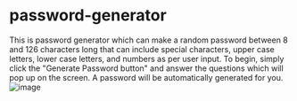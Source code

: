 # password-generator
This is password generator which can make a random password between 8 and 126 characters long that can include special characters, upper case letters, lower case letters, and numbers as per user input.
To begin, simply click the "Generate Password button" and answer the questions which will pop up on the screen.  A password will be automatically generated for you.
![image](https://user-images.githubusercontent.com/88810406/134089647-609193a0-0fdd-4a57-8555-80918983dc0a.png)
